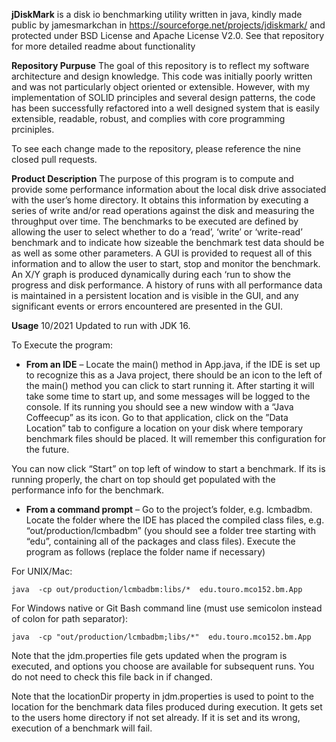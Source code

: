 ﻿**jDiskMark** is a disk io benchmarking utility written in java, kindly made public by jamesmarkchan in https://sourceforge.net/projects/jdiskmark/  and protected under BSD License and Apache License V2.0.  See that repository for more detailed readme about functionality

**Repository Purpuse**
The goal of this repository is to reflect my software architecture and design knowledge. This code was initially poorly written and was not particularly object oriented or extensible. However, with my implementation of SOLID principles and several design patterns, the code has been successfully refactored into a well designed system that is easily extensible, readable, robust, and complies with core programming prciniples. 

To see each change made to the repository, please reference the nine closed pull requests.
 
**Product Description**
The purpose of this program is to compute and provide some performance information about the local disk drive associated with the user’s home directory. It obtains this information by executing a series of write and/or read operations against the disk and measuring the throughput over time. The benchmarks to be executed are defined by allowing the user to select whether to do a ‘read’, ‘write’ or ‘write-read’ benchmark and to indicate how sizeable the benchmark test data should be as well as some other parameters. A GUI is provided to request all of this information and to allow the user to start, stop and monitor the benchmark. An X/Y graph is produced dynamically during each ‘run to show the progress and disk performance. A history of runs with all performance data is maintained in a persistent location and is visible in the GUI, and any significant events or errors encountered are presented in the GUI.


**Usage**
10/2021 Updated to run with JDK 16.

To Execute the program:
-	**From an IDE** – Locate the main() method in App.java, if the IDE is set up to recognize this as a Java project, there should be an icon to the left of the main() method you can click to start running it. After starting it will take some time to start up, and some messages will be logged to the console. If its running you should see a new window with a “Java Coffeecup” as its icon. Go to that application, click on the ”Data Location” tab to configure a location on your disk where temporary benchmark files should be placed. It will remember this configuration for the future. 

You can now click “Start” on top left of window to start a benchmark. If its is running properly, the chart on top should get populated with the performance info for the benchmark.

-	**From a command prompt** – Go to the project’s folder, e.g. lcmbadbm. Locate the folder where the IDE has placed the compiled class files, e.g. “out/production/lcmbadbm” (you should see a folder tree starting with “edu”, containing all of the packages and class files). Execute the program as follows (replace the folder name if necessary)

For UNIX/Mac:      

	java  -cp out/production/lcmbadbm:libs/*  edu.touro.mco152.bm.App

For Windows native or Git Bash command line (must use semicolon instead of colon for path separator):    

	java  -cp "out/production/lcmbadbm;libs/*"  edu.touro.mco152.bm.App



Note that the jdm.properties file gets updated when the program is executed, and options you choose are available for subsequent runs. You do not need to check this file back in if changed.

Note that the locationDir property in jdm.properties is used to point to the location for the benchmark data files produced during execution. It gets set to the users home directory if not set already. If it is set and its wrong, execution of a benchmark will fail.

